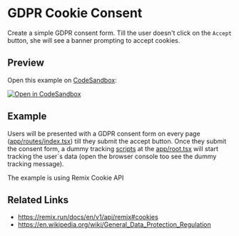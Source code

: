 # GDPR Cookie Consent

Create a simple GDPR consent form.
Till the user doesn't click on the `Accept` button, she will see a banner prompting to accept cookies.


## Preview

Open this example on [CodeSandbox](https://codesandbox.com):

[![Open in CodeSandbox](https://codesandbox.io/static/img/play-codesandbox.svg)](https://codesandbox.io/s/github/remix-run/remix/tree/main/examples/gdpr-cookie-consent)

## Example

Users will be presented with a GDPR consent form on every page ([app/routes/index.tsx](app/routes/index.tsx)) till they submit the accept button.
Once they submit the consent form, a dummy tracking [scripts](public/dummy-analytics-script.js) at the [app/root.tsx](app/root.tsx) will start tracking the user`s data (open the browser console too see the dummy tracking message).

The example is using Remix Cookie API

## Related Links

- https://remix.run/docs/en/v1/api/remix#cookies
- https://en.wikipedia.org/wiki/General_Data_Protection_Regulation

